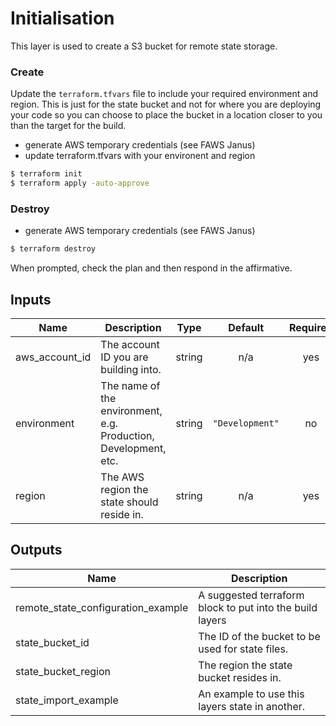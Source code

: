 # Initialisation

This layer is used to create a S3 bucket for remote state storage.

### Create

Update the `terraform.tfvars` file to include your required environment and region. This is just for the state bucket and not for where you are deploying your code so you can choose to place the bucket in a location closer to you than the target for the build.

- generate AWS temporary credentials (see FAWS Janus)
- update terraform.tfvars with your environent and region

```bash
$ terraform init
$ terraform apply -auto-approve
```

### Destroy

* generate AWS temporary credentials (see FAWS Janus)

```bash
$ terraform destroy
```

When prompted, check the plan and then respond in the affirmative.

## Inputs

| Name | Description | Type | Default | Required |
|------|-------------|:----:|:-----:|:-----:|
| aws\_account\_id | The account ID you are building into. | string | n/a | yes |
| environment | The name of the environment, e.g. Production, Development, etc. | string | `"Development"` | no |
| region | The AWS region the state should reside in. | string | n/a | yes |

## Outputs

| Name | Description |
|------|-------------|
| remote\_state\_configuration\_example | A suggested terraform block to put into the build layers |
| state\_bucket\_id | The ID of the bucket to be used for state files. |
| state\_bucket\_region | The region the state bucket resides in. |
| state\_import\_example | An example to use this layers state in another. |

